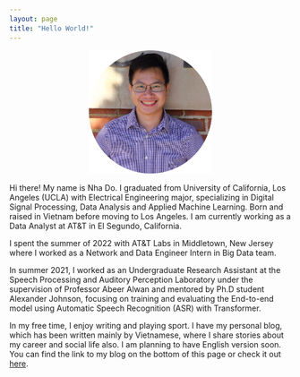 ```yaml
---
layout: page
title: "Hello World!"
---
```



<p align="center">
<img src="images/LinkedIn-circle.png" width="220" height="220">
</p>

Hi there! My name is Nha Do. I graduated from University of California, Los Angeles (UCLA) with Electrical Engineering major, specializing in Digital Signal Processing, Data Analysis and Applied Machine Learning. Born and raised in Vietnam before moving to Los Angeles. I am currently working as a Data Analyst at AT&T in El Segundo, California.

I spent the summer of 2022 with AT&T Labs in Middletown, New Jersey where I worked as a Network and Data Engineer Intern in Big Data team.

In summer 2021, I worked as an Undergraduate Research Assistant at the Speech Processing and Auditory Perception Laboratory under the supervision of Professor Abeer Alwan and mentored by Ph.D student Alexander Johnson, focusing on training and evaluating the End-to-end model using Automatic Speech Recognition (ASR) with Transformer.

In my free time, I enjoy writing and playing sport. I have my personal blog, which has been written mainly by Vietnamese, where I share stories about my career and social life also. I am planning to have English version soon. You can find the link to my blog on the bottom of this page or check it out [here](https://nhavtdo.wordpress.com/).
